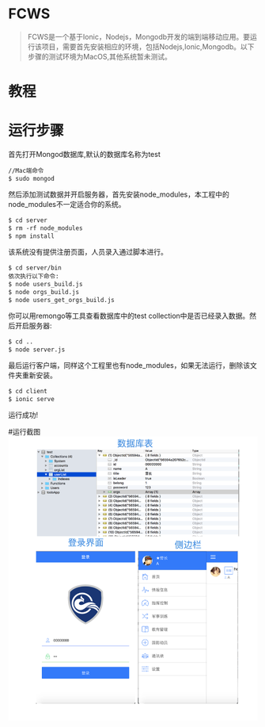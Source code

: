FCWS
======

> FCWS是一个基于Ionic，Nodejs，Mongodb开发的端到端移动应用。要运行该项目，需要首先安装相应的环境，包括Nodejs,Ionic,Mongodb。以下步骤的测试环境为MacOS,其他系统暂未测试。

# 教程

# 运行步骤
首先打开Mongod数据库,默认的数据库名称为test

```
//Mac端命令
$ sudo mongod
```

然后添加测试数据并开启服务器，首先安装node_modules，本工程中的node_modules不一定适合你的系统。

```
$ cd server
$ rm -rf node_modules
$ npm install
```

该系统没有提供注册页面，人员录入通过脚本进行。

```
$ cd server/bin
依次执行以下命令:
$ node users_build.js
$ node orgs_build.js
$ node users_get_orgs_build.js
```
你可以用remongo等工具查看数据库中的test collection中是否已经录入数据。然后开启服务器:

```
$ cd ..
$ node server.js
```

最后运行客户端，同样这个工程里也有node_modules，如果无法运行，删除该文件夹重新安装。

```
$ cd client
$ ionic serve
```
运行成功!

#运行截图
![](./images/preview.png)
